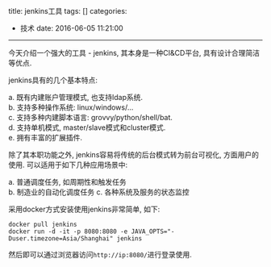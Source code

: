 title: jenkins工具
tags: []
categories:
  - 技术
date: 2016-06-05 11:21:00
---
今天介绍一个强大的工具 - jenkins, 其本身是一种CI&CD平台, 具有设计合理简洁等优点.  

jenkins具有的几个基本特点:

a. 既有内建账户管理模式, 也支持ldap系统.  
b. 支持多种操作系统: linux/windows/...  
c. 支持多种内建脚本语言: grovvy/python/shell/bat.  
d. 支持单机模式, master/slave模式和cluster模式.  
e. 拥有丰富的扩展插件.  

除了其本职功能之外, jenkins容易将传统的后台模式转为前台可视化, 方面用户的使用.
可以适用于如下几种应用场景中:   

a. 普通调度任务, 如周期性和触发任务  
b. 制造业的自动化调度任务
c. 各种系统及服务的状态监控  


采用docker方式安装使用jenkins非常简单, 如下:
```
docker pull jenkins
docker run -d -it -p 8080:8080 -e JAVA_OPTS="-Duser.timezone=Asia/Shanghai" jenkins
```
然后即可以通过浏览器访问`http://ip:8080/`进行登录使用.


